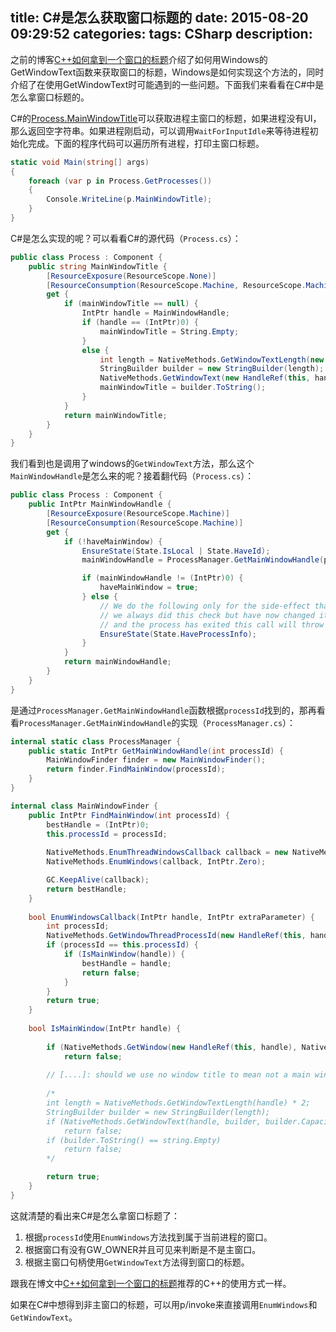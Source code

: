 title: C#是怎么获取窗口标题的
date: 2015-08-20 09:29:52
categories:
tags: CSharp
description:
---
之前的博客[C++如何拿到一个窗口的标题](/2015/08/19/how-to-get-the-window-title/)介绍了如何用Windows的GetWindowText函数来获取窗口的标题，Windows是如何实现这个方法的，同时介绍了在使用GetWindowText时可能遇到的一些问题。下面我们来看看在C#中是怎么拿窗口标题的。

C#的[Process.MainWindowTitle](https://msdn.microsoft.com/en-us/library/system.diagnostics.process.mainwindowtitle%28v=vs.110%29.aspx)可以获取进程主窗口的标题，如果进程没有UI，那么返回空字符串。如果进程刚启动，可以调用`WaitForInputIdle`来等待进程初始化完成。下面的程序代码可以遍历所有进程，打印主窗口标题。

```c#
static void Main(string[] args)
{
	foreach (var p in Process.GetProcesses())
	{
		Console.WriteLine(p.MainWindowTitle);
	}
}
```

C#是怎么实现的呢？可以看看C#的源代码（`Process.cs`）：

```c#
public class Process : Component {
	public string MainWindowTitle {
		[ResourceExposure(ResourceScope.None)]
		[ResourceConsumption(ResourceScope.Machine, ResourceScope.Machine)]
		get {
			if (mainWindowTitle == null) {
				IntPtr handle = MainWindowHandle;
				if (handle == (IntPtr)0) {
					mainWindowTitle = String.Empty;
				}
				else {
					int length = NativeMethods.GetWindowTextLength(new HandleRef(this, handle)) * 2;
					StringBuilder builder = new StringBuilder(length);
					NativeMethods.GetWindowText(new HandleRef(this, handle), builder, builder.Capacity);
					mainWindowTitle = builder.ToString();
				}
			}
			return mainWindowTitle;
		}
	}
}
```

我们看到也是调用了windows的`GetWindowText`方法，那么这个`MainWindowHandle`是怎么来的呢？接着翻代码（`Process.cs`）：

```c#
public class Process : Component {
	public IntPtr MainWindowHandle {
		[ResourceExposure(ResourceScope.Machine)]
		[ResourceConsumption(ResourceScope.Machine)]
		get {
			if (!haveMainWindow) {
				EnsureState(State.IsLocal | State.HaveId);
				mainWindowHandle = ProcessManager.GetMainWindowHandle(processId);

				if (mainWindowHandle != (IntPtr)0) {
					haveMainWindow = true;
				} else {
					// We do the following only for the side-effect that it will throw when if the process no longer exists on the system.  In Whidbey
					// we always did this check but have now changed it to just require a ProcessId. In the case where someone has called Refresh() 
					// and the process has exited this call will throw an exception where as the above code would return 0 as the handle.
					EnsureState(State.HaveProcessInfo);
				}
			}
			return mainWindowHandle;
		}
	}
}
```

是通过`ProcessManager.GetMainWindowHandle`函数根据`processId`找到的，那再看看`ProcessManager.GetMainWindowHandle`的实现（`ProcessManager.cs`）：

```c#
internal static class ProcessManager {
	public static IntPtr GetMainWindowHandle(int processId) {
		MainWindowFinder finder = new MainWindowFinder();
		return finder.FindMainWindow(processId);
	}
}

internal class MainWindowFinder {
	public IntPtr FindMainWindow(int processId) {
		bestHandle = (IntPtr)0;
		this.processId = processId;
		
		NativeMethods.EnumThreadWindowsCallback callback = new NativeMethods.EnumThreadWindowsCallback(this.EnumWindowsCallback);
		NativeMethods.EnumWindows(callback, IntPtr.Zero);

		GC.KeepAlive(callback);
		return bestHandle;
	}
	
	bool EnumWindowsCallback(IntPtr handle, IntPtr extraParameter) {
		int processId;
		NativeMethods.GetWindowThreadProcessId(new HandleRef(this, handle), out processId);
		if (processId == this.processId) {
			if (IsMainWindow(handle)) {
				bestHandle = handle;
				return false;
			}
		}
		return true;
	}	
	
	bool IsMainWindow(IntPtr handle) {
		
		if (NativeMethods.GetWindow(new HandleRef(this, handle), NativeMethods.GW_OWNER) != (IntPtr)0 || !NativeMethods.IsWindowVisible(new HandleRef(this, handle)))
			return false;
		
		// [....]: should we use no window title to mean not a main window? (task man does)
		
		/*
		int length = NativeMethods.GetWindowTextLength(handle) * 2;
		StringBuilder builder = new StringBuilder(length);
		if (NativeMethods.GetWindowText(handle, builder, builder.Capacity) == 0)
			return false;
		if (builder.ToString() == string.Empty)
			return false;
		*/

		return true;
	}	
}
```

这就清楚的看出来C#是怎么拿窗口标题了：

1. 根据`processId`使用`EnumWindows`方法找到属于当前进程的窗口。  
1. 根据窗口有没有GW_OWNER并且可见来判断是不是主窗口。  
1. 根据主窗口句柄使用`GetWindowText`方法得到窗口的标题。

跟我在博文中[C++如何拿到一个窗口的标题](http://fresky.github.io/2015/08/19/how-to-get-the-window-title/)推荐的C++的使用方式一样。

如果在C#中想得到非主窗口的标题，可以用p/invoke来直接调用`EnumWindows`和`GetWindowText`。